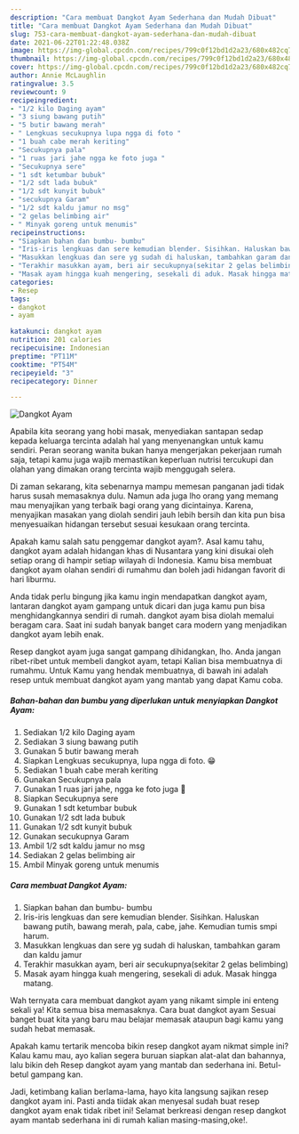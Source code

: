 ```yaml
---
description: "Cara membuat Dangkot Ayam Sederhana dan Mudah Dibuat"
title: "Cara membuat Dangkot Ayam Sederhana dan Mudah Dibuat"
slug: 753-cara-membuat-dangkot-ayam-sederhana-dan-mudah-dibuat
date: 2021-06-22T01:22:48.038Z
image: https://img-global.cpcdn.com/recipes/799c0f12bd1d2a23/680x482cq70/dangkot-ayam-foto-resep-utama.jpg
thumbnail: https://img-global.cpcdn.com/recipes/799c0f12bd1d2a23/680x482cq70/dangkot-ayam-foto-resep-utama.jpg
cover: https://img-global.cpcdn.com/recipes/799c0f12bd1d2a23/680x482cq70/dangkot-ayam-foto-resep-utama.jpg
author: Annie McLaughlin
ratingvalue: 3.5
reviewcount: 9
recipeingredient:
- "1/2 kilo Daging ayam"
- "3 siung bawang putih"
- "5 butir bawang merah"
- " Lengkuas secukupnya lupa ngga di foto "
- "1 buah cabe merah keriting"
- "Secukupnya pala"
- "1 ruas jari jahe ngga ke foto juga "
- "Secukupnya sere"
- "1 sdt ketumbar bubuk"
- "1/2 sdt lada bubuk"
- "1/2 sdt kunyit bubuk"
- "secukupnya Garam"
- "1/2 sdt kaldu jamur no msg"
- "2 gelas belimbing air"
- " Minyak goreng untuk menumis"
recipeinstructions:
- "Siapkan bahan dan bumbu- bumbu"
- "Iris-iris lengkuas dan sere kemudian blender. Sisihkan. Haluskan bawang putih, bawang merah, pala, cabe, jahe. Kemudian tumis smpi harum."
- "Masukkan lengkuas dan sere yg sudah di haluskan, tambahkan garam dan kaldu jamur"
- "Terakhir masukkan ayam, beri air secukupnya(sekitar 2 gelas belimbing)"
- "Masak ayam hingga kuah mengering, sesekali di aduk. Masak hingga matang."
categories:
- Resep
tags:
- dangkot
- ayam

katakunci: dangkot ayam 
nutrition: 201 calories
recipecuisine: Indonesian
preptime: "PT11M"
cooktime: "PT54M"
recipeyield: "3"
recipecategory: Dinner

---
```



![Dangkot Ayam](https://img-global.cpcdn.com/recipes/799c0f12bd1d2a23/680x482cq70/dangkot-ayam-foto-resep-utama.jpg)

Apabila kita seorang yang hobi masak, menyediakan santapan sedap kepada keluarga tercinta adalah hal yang menyenangkan untuk kamu sendiri. Peran seorang  wanita bukan hanya mengerjakan pekerjaan rumah saja, tetapi kamu juga wajib memastikan keperluan nutrisi tercukupi dan olahan yang dimakan orang tercinta wajib menggugah selera.

Di zaman  sekarang, kita sebenarnya mampu memesan panganan jadi tidak harus susah memasaknya dulu. Namun ada juga lho orang yang memang mau menyajikan yang terbaik bagi orang yang dicintainya. Karena, menyajikan masakan yang diolah sendiri jauh lebih bersih dan kita pun bisa menyesuaikan hidangan tersebut sesuai kesukaan orang tercinta. 



Apakah kamu salah satu penggemar dangkot ayam?. Asal kamu tahu, dangkot ayam adalah hidangan khas di Nusantara yang kini disukai oleh setiap orang di hampir setiap wilayah di Indonesia. Kamu bisa membuat dangkot ayam olahan sendiri di rumahmu dan boleh jadi hidangan favorit di hari liburmu.

Anda tidak perlu bingung jika kamu ingin mendapatkan dangkot ayam, lantaran dangkot ayam gampang untuk dicari dan juga kamu pun bisa menghidangkannya sendiri di rumah. dangkot ayam bisa diolah memalui beragam cara. Saat ini sudah banyak banget cara modern yang menjadikan dangkot ayam lebih enak.

Resep dangkot ayam juga sangat gampang dihidangkan, lho. Anda jangan ribet-ribet untuk membeli dangkot ayam, tetapi Kalian bisa membuatnya di rumahmu. Untuk Kamu yang hendak membuatnya, di bawah ini adalah resep untuk membuat dangkot ayam yang mantab yang dapat Kamu coba.

<!--inarticleads1-->

##### Bahan-bahan dan bumbu yang diperlukan untuk menyiapkan Dangkot Ayam:

1. Sediakan 1/2 kilo Daging ayam
1. Sediakan 3 siung bawang putih
1. Gunakan 5 butir bawang merah
1. Siapkan  Lengkuas secukupnya, lupa ngga di foto. 😁
1. Sediakan 1 buah cabe merah keriting
1. Gunakan Secukupnya pala
1. Gunakan 1 ruas jari jahe, ngga ke foto juga 🙏
1. Siapkan Secukupnya sere
1. Gunakan 1 sdt ketumbar bubuk
1. Gunakan 1/2 sdt lada bubuk
1. Gunakan 1/2 sdt kunyit bubuk
1. Gunakan secukupnya Garam
1. Ambil 1/2 sdt kaldu jamur no msg
1. Sediakan 2 gelas belimbing air
1. Ambil  Minyak goreng untuk menumis




<!--inarticleads2-->

##### Cara membuat Dangkot Ayam:

1. Siapkan bahan dan bumbu- bumbu
1. Iris-iris lengkuas dan sere kemudian blender. Sisihkan. Haluskan bawang putih, bawang merah, pala, cabe, jahe. Kemudian tumis smpi harum.
1. Masukkan lengkuas dan sere yg sudah di haluskan, tambahkan garam dan kaldu jamur
1. Terakhir masukkan ayam, beri air secukupnya(sekitar 2 gelas belimbing)
1. Masak ayam hingga kuah mengering, sesekali di aduk. Masak hingga matang.




Wah ternyata cara membuat dangkot ayam yang nikamt simple ini enteng sekali ya! Kita semua bisa memasaknya. Cara buat dangkot ayam Sesuai banget buat kita yang baru mau belajar memasak ataupun bagi kamu yang sudah hebat memasak.

Apakah kamu tertarik mencoba bikin resep dangkot ayam nikmat simple ini? Kalau kamu mau, ayo kalian segera buruan siapkan alat-alat dan bahannya, lalu bikin deh Resep dangkot ayam yang mantab dan sederhana ini. Betul-betul gampang kan. 

Jadi, ketimbang kalian berlama-lama, hayo kita langsung sajikan resep dangkot ayam ini. Pasti anda tiidak akan menyesal sudah buat resep dangkot ayam enak tidak ribet ini! Selamat berkreasi dengan resep dangkot ayam mantab sederhana ini di rumah kalian masing-masing,oke!.

